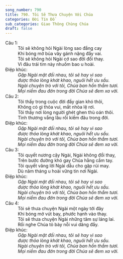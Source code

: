 ```yaml
---
song_number: 790
title: 790. Tôi Sẽ Thưa Chuyện Với Chúa
categories: Đời Tín Đồ
sub_categories: Giao Thông Chùng Chúa
draft: false
---
```

<dl><dt>Câu 1:</dt><dd data-verse="1">Tôi sẽ không hỏi Ngài lòng sao đắng cay <br/>Khi bóng mờ bủa vây gánh nặng đầy vai. <br/>Tôi sẽ không hỏi Ngài cớ sao đời đổi thay. <br/>Vì đâu trái tim này nhuốm bao u hoài. </dd><dt>Điệp khúc:</dt><dd data-chorus="1"><em>Gặp Ngài mặt đối nhau, tôi sẽ hay vì sao <br/>được thỏa lòng khát khao, nguôi hết ưu sầu. <br/>Ngài chuyện trò với tôi, Chúa ban hồn thắm tươi. <br/>Mọi niềm đau đớn trong đời Chúa sẽ đem xa vời. </em></dd><dt>Câu 2:</dt><dd data-verse="2">Tôi thấy trong cuộc đời đầy gian khó thôi, <br/>Không có gì thỏa vui, mắt nhòa lệ rơi. <br/>Tôi thấy nơi lòng người ghét ghen thù oán thôi. <br/>Tình thương vắng lâu rồi kiếm đâu trong đời. </dd><dt>Điệp khúc:</dt><dd data-chorus="1"><em>Gặp Ngài mặt đối nhau, tôi sẽ hay vì sao <br/>được thỏa lòng khát khao, nguôi hết ưu sầu. <br/>Ngài chuyện trò với tôi, Chúa ban hồn thắm tươi. <br/>Mọi niềm đau đớn trong đời Chúa sẽ đem xa vời. </em></dd><dt>Câu 3:</dt><dd data-verse="3">Tôi quyết nương cậy Ngài, Ngài không đổi thay, <br/>Trên bước đường khó gay Chúa hằng cầm tay. <br/>Tôi quyết vâng lời Ngài dẫu cho gặp rủi may. <br/>Dù năm tháng u hoài vững tin nơi Ngài. </dd><dt>Điệp khúc:</dt><dd data-chorus="1"><em>Gặp Ngài mặt đối nhau, tôi sẽ hay vì sao <br/>được thỏa lòng khát khao, nguôi hết ưu sầu. <br/>Ngài chuyện trò với tôi, Chúa ban hồn thắm tươi. <br/>Mọi niềm đau đớn trong đời Chúa sẽ đem xa vời. </em></dd><dt>Câu 4:</dt><dd data-verse="4">Tôi sẽ thưa chuyện Ngài một ngày tới đây <br/>Khi bóng mờ vút bay, phước hạnh vào thay. <br/>Tôi sẽ thưa chuyện Ngài những tâm sự láng lai. <br/>Rồi nghe Chúa tỏ bày nỗi vui dâng đầy. </dd><dt>Điệp khúc:</dt><dd data-chorus="1"><em>Gặp Ngài mặt đối nhau, tôi sẽ hay vì sao <br/>được thỏa lòng khát khao, nguôi hết ưu sầu. <br/>Ngài chuyện trò với tôi, Chúa ban hồn thắm tươi. <br/>Mọi niềm đau đớn trong đời Chúa sẽ đem xa vời. </em></dd></dl>